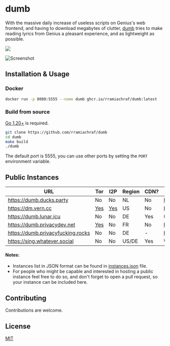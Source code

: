 # dumb
With the massive daily increase of useless scripts on Genius's web frontend, and having to download megabytes of clutter, [dumb](https://github.com/rramiachraf/dumb) tries to make reading lyrics from Genius a pleasant experience, and as lightweight as possible.

<a href="https://codeberg.org/rramiachraf/dumb"><img src="https://img.shields.io/badge/Codeberg-%232185d0" /></a>

![Screenshot](https://raw.githubusercontent.com/rramiachraf/dumb/main/screenshot.png)

## Installation & Usage
### Docker
```bash
docker run -p 8080:5555 --name dumb ghcr.io/rramiachraf/dumb:latest
```

### Build from source
[Go 1.20+](https://go.dev/dl) is required.
```bash
git clone https://github.com/rramiachraf/dumb
cd dumb
make build
./dumb
```

The default port is 5555, you can use other ports by setting the `PORT` environment variable.

## Public Instances

| URL                                           | Tor                                                                               | I2P                                                                        | Region | CDN? | Operator               
| ---                                           | ---                                                                               | ---                                                                        | ---    | ---  | ---                    
| <https://dumb.ducks.party>                    | No                                                                                | No                                                                         | NL     | No   | https://ducks.party 
| <https://dm.vern.cc>                          | [Yes](http://dm.vernccvbvyi5qhfzyqengccj7lkove6bjot2xhh5kajhwvidqafczrad.onion)   | [Yes](http://vernxpcpqi2y4uhu7to4rnjmyjjgzh3x3qxyzpmkhykefchkmleq.b32.i2p) | US     | No   | https://vern.cc        
| <https://dumb.lunar.icu>                      | No                                                                                | No                                                                         | DE     | Yes  | @MaximilianGT500       
| <https://dumb.privacydev.net>                 | [Yes](http://dumb.g4c3eya4clenolymqbpgwz3q3tawoxw56yhzk4vugqrl6dtu3ejvhjid.onion) | No                                                                         | FR     | No   | https://privacydev.net 
| <https://dumb.privacyfucking.rocks>           | No                                                                                | No                                                                         | DE     | -    | https://privacyfucking.rocks |
| <https://sing.whatever.social>                | No                                                                                | No                                                                         | US/DE  | Yes  | Whatever Social        

#### Notes:
- Instances list in JSON format can be found in [instances.json](instances.json) file.
- For people who might be capable and interested in hosting a public instance feel free to do so, and don't forget to open a pull request, so your instance can be included here.

## Contributing
Contributions are welcome.

## License
[MIT](https://github.com/rramiachraf/dumb/blob/main/LICENCE)

